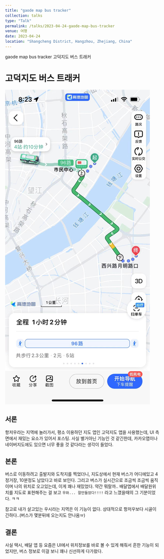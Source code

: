 ```yaml
---
title: "gaode map bus tracker"
collection: talks
type: "Talk"
permalink: /talks/2023-04-24-gaode-map-bus-tracker
venue: 여행
date: 2023-04-24
location: "Shangcheng District, Hangzhou, Zhejiang, China"
---
```


gaode map bus tracker
고덕지도 버스 트래커

# 고덕지도 버스 트래커

![](/assets/2023-04-24-08-29-03.png)

## 서론

항저우라는 지역에 놀러가서, 평소 이용하던 지도 앱인 고덕지도 앱을 사용했는데, UI 측면에서 재밌는 요소가 있어서 포스팅. 사실 별거아닌 기능인 것 같긴한데, 카카오맵이나 네이버지도에도 있으면 너무 좋을 것 같다라는 생각이 들었다.

## 본론

버스로 이동하려고 출발지와 도착지를 찍었더니, 지도상에서 현재 버스가 어디에있고 4정거장, 10분정도 남았다고 바로 보인다. 그리고 버스가 실시간으로 조금씩 조금씩 움직이며 나의 위치로 오고있는데, 이게 꽤나 재밌었다. 약간 뭐랄까.. 배달앱에서 배달원위치를 지도로 표현해주는 걸 보고 `우와... 잘만들었다!!!!` 라고 느꼈을때의 그 기분이었다. ㅋㅋ

참고로 내가 살고있는 우시라는 지역은 이 기능이 없다.  상대적으로 항저우보다 시골이긴하다..(버스가 몇분뒤에 오는지도 안나옴ㅠ)

## 결론

사실 택시, 배달 앱 등 요즘은 UI에서 위치정보를 바로 볼 수 있게 해줘서 흔한 기능이 되었지만, 버스 정보로 이걸 보니 꽤나 신선하게 다가왔다. 











